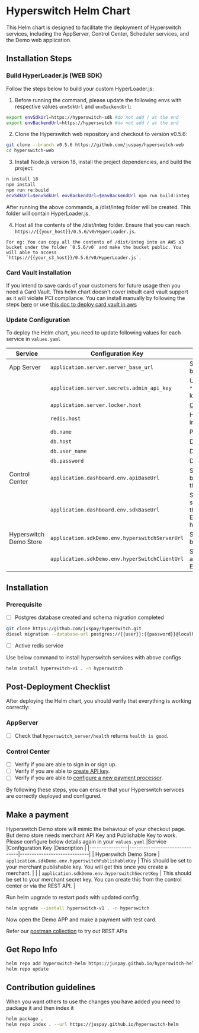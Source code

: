 
# Hyperswitch Helm Chart

This Helm chart is designed to facilitate the deployment of Hyperswitch services, including the AppServer, Control Center, Scheduler services, and the Demo web application.

## Installation Steps

### Build HyperLoader.js (WEB SDK)
Follow the steps below to build your custom HyperLoader.js:

1. Before running the command, please update the following envs with respective values `envSdkUrl` and `envBackendUrl`:

```bash
export envSdkUrl=https://hyperswitch-sdk #do not add / at the end
export envBackendUrl=https://hyperswitch #do not add / at the end
```
2. Clone the Hyperswitch web repository and checkout to version v0.5.6:
```bash
git clone --branch v0.5.6 https://github.com/juspay/hyperswitch-web
cd hyperswitch-web
```
3. Install Node.js version 18, install the project dependencies, and build the project:
```bash
n install 18
npm install
npm run re:build
envSdkUrl=$envSdkUrl envBackendUrl=$envBackendUrl npm run build:integ
```
After running the above commands, a /dist/integ folder will be created. This folder will contain HyperLoader.js.

4. Host all the contents of the /dist/integ folder. Ensure that you can reach `https://{{your_host}}/0.5.6/v0/HyperLoader.js`. 
```
For eg: You can copy all the contents of /dist/integ into an AWS s3 bucket under the folder `0.5.6/v0` and make the bucket public. You will able to access `https://{{your_s3_host}}/0.5.6/v0/HyperLoader.js`.
 ```
### Card Vault installation
If you intend to save cards of your customers for future usage then you need a Card Vault. This helm chart doesn't cover inbuilt card vault support as it will violate PCI compliance. You can install manually by following the steps [here](https://opensource.hyperswitch.io/going-live/pci-compliance/card-vault-installation) or use [this doc to deploy card vault in aws](https://opensource.hyperswitch.io/hyperswitch-open-source/deploy-hyperswitch-on-aws/deploy-card-vault)

### Update Configuration
To deploy the Helm chart, you need to update following values for each service in `values.yaml`

|Service         |Configuration Key              |Description                  |
|----------------|-------------------------------|-----------------------------|
|App Server|`application.server.server_base_url` |Set to the hostname of your Hyperswitch backend for redirection scenarios.|
|          |`application.server.secrets.admin_api_key`            |Used for all admin operations. Replace `"admin_api_key"` with your actual admin API key.            |
|          |`application.server.locker.host`            |[Card Vault](https://opensource.hyperswitch.io/going-live/pci-compliance/card-vault-installation) Hostname            |
|          |`redis.host`            |Hostname of your redis service. it should run in default port 6379            |
|          |`db.name`            |Postgres Database name.            |
|          |`db.host`            |Database Host name            |
|          |`db.user_name`            |Database username            |
|          |`db.password`            |Database password            |
| Control Center| `application.dashboard.env.apiBaseUrl` | Set to the hostname of your Hyperswitch backend, so that Control center can access the Hyperswitch backend. |
| | `application.dashboard.env.sdkBaseUrl` | Set to the URL of your hosted Hyperloader, so that you can test Hyperswitch Web SDK  in the Control Center. <br/> Eg: https://{{your_host}}/0.5.6/v0/HyperLoader.js |
| Hyperswitch Demo Store | `application.sdkDemo.env.hyperswitchServerUrl` | Set to the hostname of your Hyperswitch backend to access the Hyperswitch backend. |
| | `application.sdkDemo.env.hyperSwitchClientUrl` | Set to the URL of your hosted Hyperloader to access the Hyperswitch SDK. <br/> Eg: https://{{your_host}}/0.5.6/v0 |

## Installation
### Prerequisite
- [ ] Postgres database created and schema migration completed
```bash
git clone https://github.com/juspay/hyperswitch.git
diesel migration --database-url postgres://{{user}}:{{password}}@localhost:5432/hyperswitch run 
```
- [ ] Active redis service

Use below command to install hyperswitch services with above configs
```bash
helm install hyperswitch-v1 . -n hyperswitch
```

## Post-Deployment Checklist

After deploying the Helm chart, you should verify that everything is working correctly:

### AppServer

- [ ] Check that `hyperswitch_server/health` returns `health is good`.

### Control Center

- [ ] Verify if you are able to sign in or sign up.
- [ ] Verify if you are able to [create API key](https://opensource.hyperswitch.io/run-hyperswitch-locally/account-setup/using-hyperswitch-control-center#user-content-create-an-api-key).
- [ ] Verify if you are able to [configure a new payment processor](https://opensource.hyperswitch.io/run-hyperswitch-locally/account-setup/using-hyperswitch-control-center#add-a-payment-processor).

By following these steps, you can ensure that your Hyperswitch services are correctly deployed and configured.

## Make a payment
 Hyperswitch Demo store will mimic the behaviour of your checkout page. But demo store needs merchant API Key and Publishable Key to work. Please configure below details again in your `values.yaml` 
 |Service         |Configuration Key              |Description                  |
|----------------|-------------------------------|-----------------------------|
| Hyperswitch Demo Store | `application.sdkDemo.env.hyperswitchPublishableKey` | This should be set to your merchant publishable key. You will get this once you create a merchant. |
| | `application.sdkDemo.env.hyperswitchSecretKey` | This should be set to your merchant secret key. You can create this from the control center or via the REST API. |

Run helm upgrade to restart pods with updated config
```bash
helm upgrade --install hyperswitch-v1 . -n hyperswitch
```
Now open the Demo APP and make a payment with test card.

Refer our [postman collection](https://www.postman.com/hyperswitch/workspace/hyperswitch/folder/25176183-0103918c-6611-459b-9faf-354dee8e4437) to try out REST APIs

## Get Repo Info

```bash
helm repo add hyperswitch-helm https://juspay.github.io/hyperswitch-helm
helm repo update
```

## Contribution guidelines
When you want others to use the changes you have added you need to package it and then index it

```bash
helm package .
helm repo index . --url https://juspay.github.io/hyperswitch-helm
```
